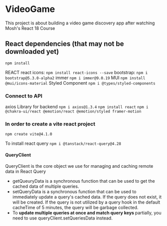 # VideoGame

This project is about building a video game discovery app after watching Mosh's React 18 Course

## React dependencies (that may not be downloaded yet)

`npm install`


REACT
react icons: `npm install react-icons --save`
bootstrap: `npm i bootstrap@5.3.0-alpha2`
immer `npm i immer@9.0.19`
MUI `npm install @mui/icons-material`
Styled Component `npm i @types/styled-components`

### Connect to API

axios Library for backend `npm i axios@1.3.4`
`npm install react`
`npm i @chakra-ui/react @emotion/react @emotion/styled framer-motion`

### In order to create a vite react project
```
npm create vite@4.1.0
```

To install react query
`npm i @tanstack/react-query@4.28`

#### QueryClient 
QueryClient is the core object we use for managing and caching remote data in React Query

- getQueuryData is a synchronous function that can be used to get the cached data of multiple queries.
- setQueryData is a synchronous function that can be used to immediately update a query's cached data. If the query does not exist, it will be created. If the query is not utilized by a query hook in the default cacheTime of 5 minutes, the query will be garbage collected. 
-  To <b>update multiple queries at once and match query keys </b> partially, you need to use queryClient.setQueriesData instead.

